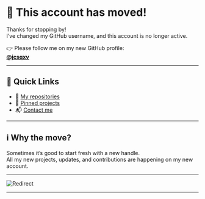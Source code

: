 # 👋 This account has moved!

Thanks for stopping by!  
I’ve changed my GitHub username, and this account is no longer active.  

👉 Please follow me on my new GitHub profile:  
**[@jcsqxv](https://github.com/jcsqxv)**  

---

## 🔗 Quick Links
- 🌟 [My repositories](https://github.com/jcsqxv?tab=repositories)  
- 📝 [Pinned projects](https://github.com/jcsqxv?tab=stars)  
- 📬 [Contact me](https://github.com/jcsqxv)  

---

## ℹ️ Why the move?
Sometimes it’s good to start fresh with a new handle.  
All my new projects, updates, and contributions are happening on my new account.  

---

![Redirect](https://img.shields.io/badge/redirect-to%20new%20profile-blue?style=for-the-badge&logo=github)

---
